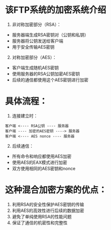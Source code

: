 #  该FTP系统的加密系统介绍
1. 非对称加密部分（RSA）：
- 服务器端生成RSA密钥对（公钥和私钥）
- 服务器将公钥发送给客户端
- 用于安全传输AES密钥

2. 对称加密部分（AES）：
- 客户端生成随机AES密钥
- 使用服务器的RSA公钥加密AES密钥
- 后续的通信都使用这个AES密钥进行加密

# 具体流程：

1. 连接建立时：
```
客户端 <---- RSA公钥 ---- 服务器
客户端 ---- 加密的AES密钥 ----> 服务器
客户端 <---- AES nonce ---- 服务器
```
2. 后续通信：
- 所有命令和响应都使用AES加密
- 使用AES的EAX模式进行加密
- 双方使用相同的AES密钥和nonce

# 这种混合加密方案的优点：

1. 利用RSA的安全性保护AES密钥的传输
2. 利用AES的高效性进行后续的数据加密
3. 避免了单纯使用RSA的性能问题
4. 保证了通信的机密性和完整性